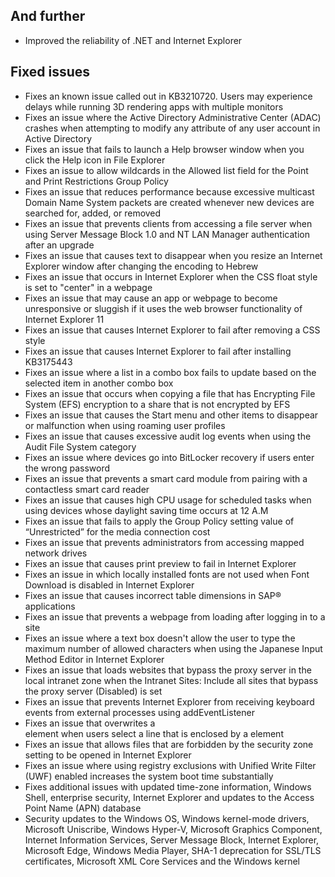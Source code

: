 ## And further
- Improved the reliability of .NET and Internet Explorer

## Fixed issues
- Fixes an known issue called out in KB3210720. Users may experience delays while running 3D rendering apps with multiple monitors
- Fixes an issue where the Active Directory Administrative Center (ADAC) crashes when attempting to modify any attribute of any user account in Active Directory
- Fixes an issue that fails to launch a Help browser window when you click the Help icon in File Explorer
- Fixes an issue to allow wildcards in the Allowed list field for the Point and Print Restrictions Group Policy
- Fixes an issue that reduces performance because excessive multicast Domain Name System packets are created whenever new devices are searched for, added, or removed
- Fixes an issue that prevents clients from accessing a file server when using Server Message Block 1.0 and NT LAN Manager authentication after an upgrade
- Fixes an issue that causes text to disappear when you resize an Internet Explorer window after changing the encoding to Hebrew
- Fixes an issue that occurs in Internet Explorer when the CSS float style is set to "center" in a webpage
- Fixes an issue that may cause an app or webpage to become unresponsive or sluggish if it uses the web browser functionality of Internet Explorer 11
- Fixes an issue that causes Internet Explorer to fail after removing a CSS style
- Fixes an issue that causes Internet Explorer to fail after installing KB3175443
- Fixes an issue where a list in a combo box fails to update based on the selected item in another combo box
- Fixes an issue that occurs when copying a file that has Encrypting File System (EFS) encryption to a share that is not encrypted by EFS
- Fixes an issue that causes the Start menu and other items to disappear or malfunction when using roaming user profiles
- Fixes an issue that causes excessive audit log events when using the Audit File System category
- Fixes an issue where devices go into BitLocker recovery if users enter the wrong password
- Fixes an issue that prevents a smart card module from pairing with a contactless smart card reader
- Fixes an issue that causes high CPU usage for scheduled tasks when using devices whose daylight saving time occurs at 12 A.M
- Fixes an issue that fails to apply the Group Policy setting value of “Unrestricted” for the media connection cost
- Fixes an issue that prevents administrators from accessing mapped network drives
- Fixes an issue that causes print preview to fail in Internet Explorer
- Fixes an issue in which locally installed fonts are not used when Font Download is disabled in Internet Explorer
- Fixes an issue that causes incorrect table dimensions in SAP® applications
- Fixes an issue that prevents a webpage from loading after logging in to a site
- Fixes an issue where a text box doesn't allow the user to type the maximum number of allowed characters when using the Japanese Input Method Editor in Internet Explorer
- Fixes an issue that loads websites that bypass the proxy server in the local intranet zone when the Intranet Sites: Include all sites that bypass the proxy server (Disabled) is set
- Fixes an issue that prevents Internet Explorer from receiving keyboard events from external processes using addEventListener
- Fixes an issue that overwrites a <br> element when users select a line that is enclosed by a <span> element
- Fixes an issue that allows files that are forbidden by the security zone setting to be opened in Internet Explorer
- Fixes an issue where using registry exclusions with Unified Write Filter (UWF) enabled increases the system boot time substantially
- Fixes additional issues with updated time-zone information, Windows Shell, enterprise security, Internet Explorer and updates to the Access Point Name (APN) database
- Security updates to the Windows OS, Windows kernel-mode drivers, Microsoft Uniscribe, Windows Hyper-V, Microsoft Graphics Component, Internet Information Services, Server Message Block, Internet Explorer, Microsoft Edge, Windows Media Player, SHA-1 deprecation for SSL/TLS certificates, Microsoft XML Core Services and the Windows kernel